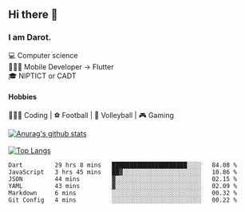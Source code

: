 ## Hi there 👋

### I am Darot.

💻 Computer science <br>
🧑🏻‍💻 Mobile Developer -> Flutter<br>
🎓 NIPTICT or CADT<br>

#### Hobbies 
🧑🏻‍💻 Coding  |  ⚽️ Football | 🏐 Volleyball | 🎮 Gaming<br>

<!-- [![Darot's GitHub stats](https://github-readme-stats.vercel.app/api?username=darot-chen)](https://github.com/darot-chen/github-readme-stats) -->
<!--
**darot-chen/darot-chen** is a ✨ _special_ ✨ repository because its `README.md` (this file) appears on your GitHub profile.

Here are some ideas to get you started:

- 🔭 I’m currently working on ...
- 🌱 I’m currently learning ...
- 👯 I’m looking to collaborate on ...
- 🤔 I’m looking for help with ...
- 💬 Ask me about ...
- 📫 How to reach me: ...
- 😄 Pronouns: ...
- ⚡ Fun fact: ...
-->

[![Anurag's github stats](https://github-readme-stats.vercel.app/api?username=darot-chen&count_private=true&theme=cobalt&show_icons=true)](https://github.com/darot-chen)
</br>
</br>
[![Top Langs](https://github-readme-stats.vercel.app/api/top-langs/?username=darot-chen&layout=compact&theme=cobalt)](https://github.com/darot-chen/)


<!--START_SECTION:waka-->

```text
Dart         29 hrs 8 mins   █████████████████████░░░░   84.08 %
JavaScript   3 hrs 45 mins   ██▓░░░░░░░░░░░░░░░░░░░░░░   10.86 %
JSON         44 mins         ▓░░░░░░░░░░░░░░░░░░░░░░░░   02.15 %
YAML         43 mins         ▓░░░░░░░░░░░░░░░░░░░░░░░░   02.09 %
Markdown     6 mins          ░░░░░░░░░░░░░░░░░░░░░░░░░   00.32 %
Git Config   4 mins          ░░░░░░░░░░░░░░░░░░░░░░░░░   00.22 %
```

<!--END_SECTION:waka-->
